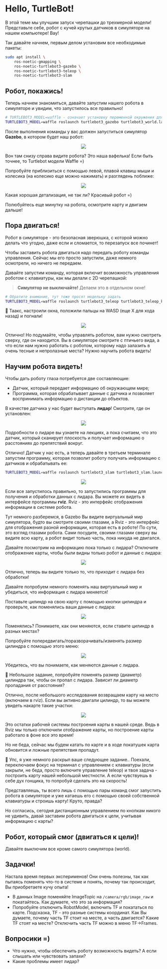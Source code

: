 # Hello, TurtleBot!

В этой теме мы улучшим запуск черепашки до трехмерной модели! Представьте себе, робот с кучей крутых датчиков в симуляторе на нашем компьютере! Вау!

Так давайте начнем, первым делом установим все необходимые пакеты:

```bash
sudo apt install \
    ros-noetic-gmapping \
    ros-noetic-turtlebot3-gazebo \
    ros-noetic-turtlebot3-teleop \
    ros-noetic-turtlebot3-slam
```

## Робот, покажись!

Теперь начнем знакомиться, давайте запустим нашего робота в симуляторе и увидим, что запустилось все правильно!

```bash
# TURTLEBOT3_MODEL=waffle - означает установку переменной окружения для запуска данной команды (мы указываем желаемую модель)
TURTLEBOT3_MODEL=waffle roslaunch turtlebot3_gazebo turtlebot3_world.launch
```

После выполнения команды у вас должен запуститься симулятор **Gazebo**, в котором будет наш робот:

<p align="center">
<img src=../assets/01_waffle_start.png />
</p>

Вон там снизу справа видите робота? Это наша вафелька! Если быть точнее, то Turtlebot модели Waffle =)

Попробуйте приблизиться с помощью левой, плавой клавиш мыши и колесика (на колесико еще можно нажимать) и разглядень поближе:

<p align="center">
<img src=../assets/01_waffle_close_view.png />
</p>

Какая хорошая детализация, не так ли? Красивый робот =)

Полюбуйтесь еще минутку на робота, осмотрите карту и двигаем дальше!

## Пора двигаться!

Робот в симуляторе - это безопасная зверюшка, с которой можно делать что угодно, даже если и сломается, то перезапуск все починет!

Чтобы заставить робота двигаться надо передать роботу команды управления. Сейчас мы его просто запустили, даже немного осмотрели, но ничего не передаем.

Давайте запустим команду, которая включит возможность управления роботом с клавиатуры, как мы делали с 2D черепашкой:

> **Симулятор не выключайте!** Делаем это в отдельном окне!

```bash
# Обратите внимание, тут тоже просят модельку задать
TURTLEBOT3_MODEL=waffle roslaunch turtlebot3_teleop turtlebot3_teleop_key.launch
```

:muscle: Таакс, настроили окна, положили пальцы на WASD (еще X для хода назад) и погнали!

<p align="center">
<img src=../assets/01_waffle_keyboard_control.png />
</p>

Отлично! Но подумайте, чтобы управлять роботом, вам нужно смотреть сверху, где он находится. Вы в симуляторе смотрите с птичьего вида, а что если нам нужно работать с роботом, которому надо залазить в очень тесные и непролазные места? Нужно научить робота видеть!

## Научим робота видеть!

Чтобы дать роботу глаза потребуется две составляющие:
- Датчик, который передает информацию об окружающем мире;
- Программа, которая обрабатывает данные с датчика и позволяет воспринимать информацию о дистанции до объектов.

В качестве датчика у нас будет выступать **лидар**! Смотрите, где он установлен:

<p align="center">
<img src=../assets/01_waffle_lidar.png />
</p>

Подробности о лидаре вы узнаете на лекциях, а пока считаем, что это датчик, который сканирует плоскость и получает информацию о расстояниях до препятствий вокруг.

Отлично! Датчик у нас есть, а теперь давайте в третьем терминале запустим программу, которая позволит роботу получать информацию с датчиков и обрабатывать ее:

```bash
TURTLEBOT3_MODEL=waffle roslaunch turtlebot3_slam turtlebot3_slam.launch
```

<p align="center">
<img src=../assets/01_waffle_mapping.png />
</p>

Если все запустилось правильно, то запустились программы для получения и обработки данных с лидара. Вы можете их видеть в интерфейсе программы **rviz**. Rviz - это интерфейс отображения информации в системе робота.

Тут немного разберемся, в Gazebo Вы видите виртуальный мир симулятора, будто вы смотрите своими глазами, а Rviz - это интерфейс для отображения разной информации, которая есть в роботе! По сути, это взгляд глазами робота. Сами посудите, своими глазами сверху вы видите всю карту, а робот видит только часть, пока никуда не двигался.

Давайте посмотрим на информацию пока только с лидара? Отключите отображение карты, чтобы были видны только робот и данные с лидара:

<p align="center">
<img src=../assets/01_waffle_map_disabled.png />
</p>

Отлично, теперь вы видите только то, что приходит с лидара без обработки!

Давайте попробуем немного поменять наш виртуальный мир и убедиться, что информация с лидара меняется! 

Поставьте цилиндр на свою карту с помощью кнопки цилиндра и проверьте, как поменялись ваши данные с лидара:

<p align="center">
<img src=../assets/01_waffle_new_object.png />
</p>

Поменялись? Понимаете, как они меняются, если ставите цилиндр в разных местах?

Попробуйте попередвигать/поразворачивать/изменять размер цилиндра с помощью этого меню:

<p align="center">
<img src=../assets/01_gazebo_object_control.png />
</p>

Убедитесь, что вы понимаете, как меняются данные с лидара.

:muscle: Небольшое задание, попробуйте поменять размер (диаметр) цилиндра так, чтобы он пропал с лидара. Зависит ли диаметр пропадания от расстояния?

Отлично, после небольшого исследования возвращаем карту на место (включаем в rviz). Если вы активно двигали цилиндр, то вы можете увидеть накарте такие участки:

<p align="center">
<img src=../assets/01_rviz_map_dirty.png />
</p>

Это остатки рабочей системы построения карты в нашей среде. Ведь в Rviz мы только отключили отображение карты, но построение карты работало в фоне все это время! 

Но не беда, сейчас мы будем катать по карте и в ходе покатушек карта обновится и ложные препятствия пропадут.

:muscle: Упс, я уже немного раскрыл ваше следующее задание.. Поехали, переключаем фокус на терминал с управлением с клавиатуры (если закрыли, не беда, просто включите управление teleop) и твоя задача - построить карту нашей небольшой местности. А если чувствуешь в себе дух гонщика, то попробуй сделать это на скорость!

Представляешь, ты всего лишь с помощью пары команд смог запустить робота в симуляторе и уже катаешь его с помощью своей собственной клавиатуры и строишь карту! Круто, правда?

Но согласись, сегодня дистанционным управлением по кнопкам никого не удивить, давай заставим робота двигаться к цели, учитывая информацию с карты?

## Робот, который смог (двигаться к цели)!

Давайте выключим все кроме самого симулятора (world). 


## Задачки!

Настала время первых эксперименов! Они очень полезны, так как пытаясь поменять что-то в системе и понять, почему так происходит, Вы приобретаете кучу опыта!

- В данных Image поменяйте ImageTopic на `/camera/rgb/image_raw` и покатайтесь. Как думаете, что это за информация?
- Попробуйте отключить RobotModel, включить TF и покататься по карте. Подсказка, TF - это разные системы координат. Как Вы думаете, почему часть TF стоит на месте, а часть двигается? Какие TF стоят на месте? Отключить часть TF можно в меню TF->Frames.

## Вопросики =)

- Что нужно, чтобы обеспечить роботу возможность видеть? А если слышать или чувствовать запахи?
- Какие проблемы имеет лидар?
